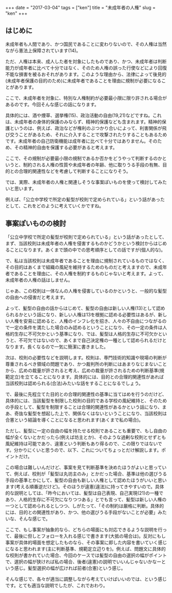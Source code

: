 +++
date = "2017-03-04"
tags = ["ken"]
title = "未成年者の人権"
slug = "ken"
+++

## はじめに

未成年者も人間であり、かつ国民であることに変わりないので、その人権は当然ながら憲法上保障されています(14)。

ただ、人権は本来、成人した者を対象にしたものであり、かつ、未成年者は判断能力が成年者に比べて十分ではなく、そのため人権の誤った行使などにより回復不能な損害を被るおそれがあります。このような理由から、法律によって後見的(未成年者保護の目的のため)に未成年者であることを理由に規制が必要になることがあります。

ここで、未成年者を対象に、特別な人権制約が必要最小限に限り許される場合があるのです。今回そんな感じの話になります。

具体的には、酒や煙草、選挙権(15)、政治活動の自由(19,21)などですね。これは、未成年者の身体的保護のみならず、精神的保護なども含まれます。精神的保護というのは、例えば、政治などが権利のぶつかり合いによって、利害関係が飛び交うことがあるため、それに介入することで攻撃されたりすることもあるためです。未成年者の自己防衛機能は成年者に比べて十分ではありません。そのため、その精神的自由を保護する必要があると考えます。

ここで、その規制が必要最小限の規制であるか否かをどうやって判断するのかというと、制約される人権の性質や未成年者の年齢、他に取りうる手段の有無、目的との合理的関連性などを考慮して判断することになりそう。

では、実際、未成年者の人権と関連しそうな事案ぽいものを使って検討してみたいと思います。

例えば、「公立中学校で所定の髪型が校則で定められている」という話があったとして、これをどのように考えていくかですね。

## 事案ぽいものの検討

「公立中学校で所定の髪型が校則で定められている」という話があったとして、まず、当該校則は未成年者の人権を侵害するものかどうかという検討からはじめることになります。あくまで頭の中での思考順序としての話ですが(個人的な)。

で、私は当該校則は未成年者であることを理由に規制されているものではなく、その目的はあくまで組織の風紀を維持するためのものだと考えますので、未成年者であることを理由に、その人権を制約するものじゃないと考えます。よって、未成年者の人権の話はしません。

じゃあ、この校則は一体なんの人権を侵害しているのかというと、一般的な髪型の自由への侵害だと考えます。

よって、髪型の自由の話からはじめて、髪型の自由は新しい人権(13)として認められるかという話になり、新しい人権は13を根拠に認める必要性はあるが、新しい人権を安易に認めると、人権のインフレ化を招き、人々の不自由につながるので一定の条件を満たした場合のみ認めるということになり、その一定の条件は人格的生存に不可欠かという基準になり、では、髪型は人格的生存に不可欠かというと、不可欠ではないので、あくまで自己決定権の一種として認められるだけとなります。長くなるので一気に簡潔に書きました。

次は、校則の必要性などを説明します。校則は、専門技術的知識や現場の判断が尊重されるべき領域の問題であり、かつ裁判所の判断にはあまりなじまないことから、広めの裁量が許されると考え、広めの裁量が許されるための判断基準(規範定立)を立てることになります。具体的には、目的との合理的関連性があれば当該校則は認められる(合法)みたいな話をすることになるでしょう。

で、最後に先程立てた目的との合理的関連性の基準に当てはめを行うのだけど、具体的には、当該髪型を制限した校則の目的である学校の風紀維持と、そのための手段として、髪型を制限することは合理的関連性があるかという話になり、まあ、奇抜な髪型を想起した上で、関係なくはないということになり、当該校則は合憲という結論を導くことになると思われます(あくまで私の場合)。

ただし、髪型に一定の自由の幅を持たせる校則であることも重要で、もし自由の幅が全くないとかだったら(例えば坊主とか)、そのような過剰な校則とせずとも風紀維持は可能であり、違憲という判断もあり得るので、この限りではないです。分かりにくいと思うので、以下、これについてちょっとだけ解説します。ポイントだけ。

この場合は難しいんだけど、事案を見て判断基準を決めたほうがよいと思っていて、例えば、校則が「髪型は丸坊主のみ」とかだった場合、基準は他の選びうる手段の基準とかにして、髪型の自由も新しい人権として認めたほうがいいと思います(考える順番逆だけど)。そのほうが違憲(違法)に持ってきやすいので。具体的な説明としては、「昨今においては、髪型は自己表現、自己実現(21)の一種であり、人格的生存に不可欠になりつつある」とでも言って、髪型は新しい人権の一つとして認められるとしつつ、しがたって、「その制約は厳格に判断。具体的には、目的との関連性があり、かつ、他の選びうる手段がないことが必要」みたいな、そんな感じで。

ここで、もし事案が抽象的なら、どちらの場面にも対応できるような説明を行って、最後に但しとフォローを入れる感じで書きます(大抵の場合は)。反対にもし事案が具体的場面を想定したものなら、その事案に即した内容を書いていく感じになると思われます(主に判断基準、規範定立辺りを)。例えば、問題文に具体的な校則が書かれていた場合、今回のケースでは髪型の自由の選択の幅がポイントで、選択の幅が狭ければ私の場合、後者(違憲)の説明でいいんじゃないかなーという感じ。髪型選択の幅が広ければ前者(合憲)という感じ。

そんな感じで、各々が適当に調整しながら考えていけばいいのでは、という感じです。とても適当な説明でしたが、これでおわり。
 
